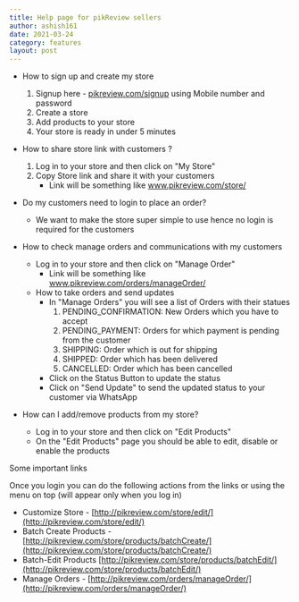 ```yaml
---
title: Help page for pikReview sellers 
author: ashish161
date: 2021-03-24
category: features
layout: post
---
```

- How to sign up and create my store
    1. Signup here - [pikreview.com/signup](http://pikreview.com/signup) using Mobile number and password
    2. Create a store
    3. Add products to your store 
    4. Your store is ready in under 5 minutes

- How  to share store link  with customers ?
    1. Log in to your store and then click on "My Store" 
    2. Copy Store link and share it with your customers 
        - Link will be something like www.pikreview.com/store/<shortname>

- Do my customers need to login to place an order?
    - We want to make the store super simple to use hence no login is required for the customers

- How to check manage orders and communications with my customers
    - Log in to your store and then click on "Manage Order"
        - Link will be something like www.pikreview.com/orders/manageOrder/<storeShortName>
    - How to take orders and send updates
        - In "Manage Orders" you will see a list of Orders with their statues
            1. PENDING_CONFIRMATION: New Orders which you have to accept
            2. PENDING_PAYMENT: Orders for which payment is pending from the customer
            3. SHIPPING: Order which is out for shipping 
            4. SHIPPED: Order which has been delivered 
            5. CANCELLED: Order which has been cancelled 
        - Click on the Status Button to update the status
        - Click on "Send Update" to send the updated status to your customer via WhatsApp

- How can I add/remove products from my store?
    - Log in to your store and then click on "Edit Products"
    - On the "Edit Products" page you should be able to edit, disable or enable the products

Some important links 

Once you login you can do the following actions from the links or using the menu on top (will appear only when you log in)

- Customize Store - [http://pikreview.com/store/edit/](http://pikreview.com/store/edit/)<shortName>
- Batch Create Products - [http://pikreview.com/store/products/batchCreate/](http://pikreview.com/store/products/batchCreate/)<shortName>
- Batch-Edit Products [http://pikreview.com/store/products/batchEdit/](http://pikreview.com/store/products/batchEdit/)<shortName>
- Manage Orders - [http://pikreview.com/orders/manageOrder/](http://pikreview.com/orders/manageOrder/)<shortName>

